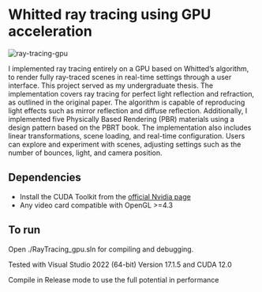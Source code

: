 # Whitted ray tracing using GPU acceleration

![ray-tracing-gpu](https://i.imgur.com/GBDb0u9.png)

I implemented ray tracing entirely on a GPU based on Whitted’s algorithm, to render fully ray-traced scenes in real-time settings through a user interface. This project served as my undergraduate thesis. The implementation covers ray tracing for perfect light reflection and refraction, as outlined in the original paper. The algorithm is capable of reproducing light effects such as mirror reflection and diffuse reflection. Additionally, I implemented five Physically Based Rendering (PBR) materials using a design pattern based on the PBRT book. The implementation also includes linear transformations, scene loading, and real-time configuration. Users can explore and experiment with scenes, adjusting settings such as the number of bounces, light, and camera position.

## Dependencies
- Install the CUDA Toolkit from the [official Nvidia page](https://developer.nvidia.com/cuda-toolkit)
- Any video card compatible with OpenGL >=4.3

## To run
Open ./RayTracing_gpu.sln for compiling and debugging. 

Tested with Visual Studio 2022 (64-bit) Version 17.1.5 and CUDA 12.0

Compile in Release mode to use the full potential in performance
